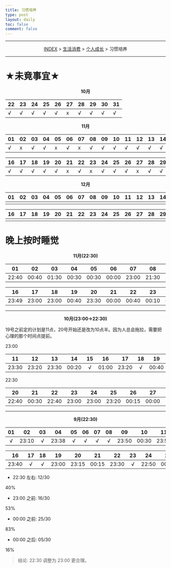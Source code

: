 ```yaml
---
title: 习惯培养
type: post
layout: daily
toc: false
comment: false
---
```

---
<span><center>[INDEX](/gknows/index) > [生活消费](/gknows/生活消费) > [个人成长](/gknows/个人成长) > 习惯培养</center></span>

---

# ★未竟事宜★

**<center>10月</center>**

| 22 | 23 | 24 | 25 | 26 | 27 | 28 | 29 | 30 | 31 |
|----|----|----|----|----|----|----|----|----|----|
| √  | √  | √  | √  | √  | x  | √  | √  | √  | √  |

**<center>11月</center>**

| 01 | 02 | 03 | 04 | 05 | 06 | 07 | 08 | 09 | 10 | 11 | 12 | 13 | 14 | 15 |
|----|----|----|----|----|----|----|----|----|----|----|----|----|----|----|
| √  | x  | √  | √  | x  | √  | x  | √  | √  | √  | √  | √  | √  | √  | √  |

| 16 | 17 | 18 | 19 | 20 | 21 | 22 | 23 | 24 | 25 | 26 | 27 | 28 | 29 | 30 |
|----|----|----|----|----|----|----|----|----|----|----|----|----|----|----|
| √ | √ | √ | √ | √ | x  | √ | x  | √ | √ | √ | x  | √ | √ |    |

**<center>12月</center>**

| 01 | 02 | 03 | 04 | 05 | 06 | 07 | 08 | 09 | 10 | 11 | 12 | 13 | 14 | 15 |
|----|----|----|----|----|----|----|----|----|----|----|----|----|----|----|
|    |    |    |    |    |    |    |    |    |    |    |    |    |    |    |

| 16 | 17 | 18 | 19 | 20 | 21 | 22 | 23 | 24 | 25 | 26 | 27 | 28 | 29 | 30 | 31 |
|----|----|----|----|----|----|----|----|----|----|----|----|----|----|----|----|
|    |    |    |    |    |    |    |    |    |    |    |    |    |    |    |    |

# 晚上按时睡觉

**<center>11月(22:30)</center>**

| 01    | 02    | 03    | 04    | 05    | 06    | 07    | 08    | 09    | 10    | 11    | 12    | 13    | 14    | 15    |
|:-----:|:-----:|:-----:|:-----:|:-----:|:-----:|:-----:|:-----:|:-----:|:-----:|:-----:|:-----:|:-----:|:-----:|:-----:|
| 22:40 | 00:40 | 01:30 | 00:30 | 00:30 | 00:00 | 23:00 | 21:30 | 23:40 | 23:30 | 23:30 | 00:30 | 22:35 | 23:53 | 23:36 |

| 16    | 17    | 18    | 19    | 20    | 21    | 22    | 23    | 24    | 25    | 26    | 27    | 28    | 29    | 30 |
|:-----:|:-----:|:-----:|:-----:|:-----:|:-----:|:-----:|:-----:|:-----:|:-----:|:-----:|:-----:|:-----:|:-----:|:--:|
| 23:49 | 23:00 | 23:00 | 00:40 | 23:30 | 00:00 | 00:40 | 00:10 | 00:20 | 23:20 | 00:40 | 23:24 | 22:30 | 22:50 |    |

-----

**<center>10月(23:00->22:30)</center>**

19号之前定的计划是11点，20号开始还是改为10点半。因为人总会拖拉，需要把心理的那个时间点提前。

23:00

| 11    | 12    | 13    | 14    | 15 | 16    | 17    | 18 | 19    |
|:-----:|:-----:|:-----:|:-----:|:--:|:-----:|:-----:|:--:|:-----:|
| 23:30 | 23:20 | 23:30 | 00:20 | √ | 01:00 | 23:20 | √ | 00:40 |

22:30

| 20    | 21    | 22    | 23    | 24    | 25    | 26    | 27    | 28    | 29    | 30    | 31    |
|:-----:|:-----:|:-----:|:-----:|:-----:|:-----:|:-----:|:-----:|:-----:|:-----:|:-----:|:-----:|
| 22:40 | 00:30 | 22:40 | 23:00 | 23:00 | 23:20 | 00:15 | 00:00 | 23:00 | 00:10 | 23:06 | 00:40 |

-----

**<center>9月(22:30)</center>**

| 01 | 02    | 03 | 04    | 05 | 06 | 07 | 08 | 09    | 10    | 11    | 12    | 13 | 14 | 15    |
|:--:|:-----:|:--:|:-----:|:--:|:--:|:--:|:--:|:-----:|:-----:|:-----:|:-----:|:--:|:--:|:-----:|
| √ | 23:10 | √ | 23:38 | √ | √ | √ | √ | 23:50 | 00:30 | 23:50 | 23:00 | √ | √ | 23:30 |

| 16    | 17 | 18 | 19    | 20    | 21    | 22    | 23 | 24    | 25    | 26    | 27    | 28    | 29 | 30    |
|:-----:|:--:|:--:|:-----:|:-----:|:-----:|:-----:|:--:|:-----:|:-----:|:-----:|:-----:|:-----:|:--:|:-----:|
| 23:40 | √ | √ | 23:00 | 23:15 | 00:15 | 23:30 | √ | 22:50 | 00:10 | 22:50 | 23:40 | 00:10 | √ | 00:10 |

- 22:30 左右: 12/30
<div>
<div class="gk-process">
<div class="gk-processbar" style="width:40%;"></div>
</div>
<span>40%</span>
</div>

- 23:00 之前: 16/30
<div>
<div class="gk-process">
<div class="gk-processbar" style="width:53%;"></div>
</div>
<span>53%</span>
</div>

- 00:00 之前: 25/30
<div>
<div class="gk-process">
<div class="gk-processbar" style="width:83%;"></div>
</div>
<span>83%</span>
</div>

- 00:00 之后: 05/30
<div>
<div class="gk-process">
<div class="gk-processbar" style="width:16%;"></div>
</div>
<span>16%</span>
</div>

> 结论: 22:30 调整为 23:00 更合理。
